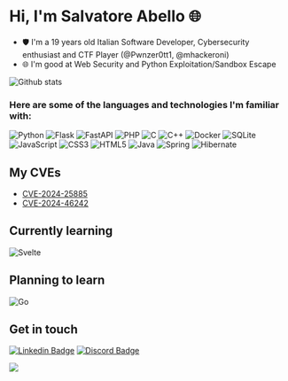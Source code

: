 
# Hi, I'm Salvatore Abello 🌐

- 🛡️ I'm a 19 years old Italian Software Developer, Cybersecurity enthusiast and CTF Player (@Pwnzer0tt1, @mhackeroni)
- 🌐 I'm good at Web Security and Python Exploitation/Sandbox Escape

![Github stats](https://github-readme-stats.vercel.app/api?username=salvatore-abello&theme=dark)

### Here are some of the languages and technologies I'm familiar with:

![Python](https://img.shields.io/badge/python-3670A0?style=for-the-badge&logo=python&logoColor=ffdd54)
![Flask](https://img.shields.io/badge/Flask-000000?style=for-the-badge&logo=flask&logoColor=white)
![FastAPI](https://img.shields.io/badge/fastapi-109989?style=for-the-badge&logo=FASTAPI&logoColor=white)
![PHP](https://img.shields.io/badge/php-%23777BB4.svg?style=for-the-badge&logo=php&logoColor=white)
![C](https://img.shields.io/badge/c-%2300599C.svg?style=for-the-badge&logo=c&logoColor=white)
![C++](https://img.shields.io/badge/c++-%2300599C.svg?style=for-the-badge&logo=c%2B%2B&logoColor=white)
![Docker](https://img.shields.io/badge/docker-%230db7ed.svg?style=for-the-badge&logo=docker&logoColor=white)
![SQLite](https://img.shields.io/badge/sqlite-%2307405e.svg?style=for-the-badge&logo=sqlite&logoColor=white)
![JavaScript](https://img.shields.io/badge/javascript-%23323330.svg?style=for-the-badge&logo=javascript&logoColor=%23F7DF1E)
![CSS3](https://img.shields.io/badge/css3-%231572B6.svg?style=for-the-badge&logo=css3&logoColor=white)
![HTML5](https://img.shields.io/badge/html5-%23E34F26.svg?style=for-the-badge&logo=html5&logoColor=white)
![Java](https://img.shields.io/badge/java-%23ED8B00.svg?style=for-the-badge&logo=openjdk&logoColor=white)
![Spring](https://img.shields.io/badge/spring-%236DB33F.svg?style=for-the-badge&logo=spring&logoColor=white)
![Hibernate](https://img.shields.io/badge/Hibernate-59666C?style=for-the-badge&logo=Hibernate&logoColor=white)


## My CVEs
- [CVE-2024-25885](https://cve.mitre.org/cgi-bin/cvename.cgi?name=CVE-2024-25885)
- [CVE-2024-46242](https://cve.mitre.org/cgi-bin/cvename.cgi?name=CVE-2024-46242)

## Currently learning
![Svelte](https://img.shields.io/badge/svelte-%23f1413d.svg?style=for-the-badge&logo=svelte&logoColor=white)

## Planning to learn
![Go](https://img.shields.io/badge/go-%2300ADD8.svg?style=for-the-badge&logo=go&logoColor=white)

## Get in touch
[![Linkedin Badge](https://img.shields.io/badge/LinkedIn-blue?style=for-the-badge&logo=linkedin&logoColor=white)](https://www.linkedin.com/in/salvatore-abello-411b64252/)
[![Discord Badge](https://img.shields.io/badge/discord-5563f0?style=for-the-badge&logo=discord&logoColor=white)](https://discordapp.com/users/565651758617985027)

![](https://komarev.com/ghpvc/?username=salvatore-abello)
